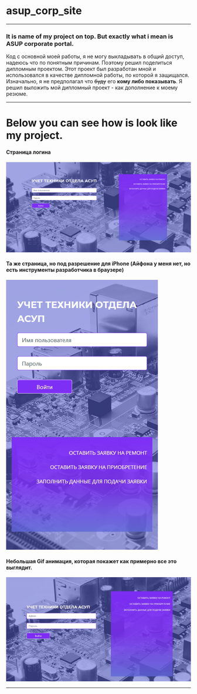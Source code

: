 # asup_corp_site
___
### It is name of my project on top. But exactly what i mean is ASUP corporate portal. 
Код с основной моей работы, я не могу выкладывать в общий доступ, надеюсь что по понятным причинам.
Поэтому решил поделиться дипломным проектом.
Этот проект был разработан мной и использовался в качестве дипломной работы, по которой я защищался.
Изначально, я не предполагал что ~~буду~~ его **кому либо показывать**.
Я решил выложить мой дипломный проект - как дополнение к моему резюме.
___
# Below you can see how is look like my project.
#### Страница логина
![Login Page](README/Login%20full.png)
#### Та же страница, но под разрешение для iPhone (Айфона у меня нет, но есть инструменты разработчика в браузере)
![Login page mobile ](README/Login_iPhone.png)
#### Небольшая Gif анимация, которая покажет как примерно все это выглядит.
![How it works ](README/example.gif)
___
